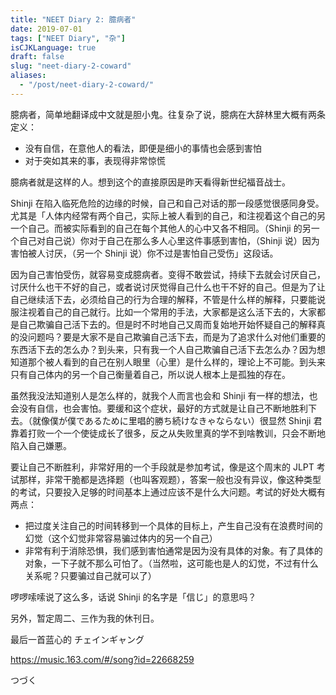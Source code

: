 ```yaml
---
title: "NEET Diary 2: 臆病者"
date: 2019-07-01
tags: ["NEET Diary", "杂"]
isCJKLanguage: true
draft: false
slug: "neet-diary-2-coward"
aliases:
  - "/post/neet-diary-2-coward/"
---
```


臆病者，简单地翻译成中文就是胆小鬼。往复杂了说，臆病在大辞林里大概有两条定义：

- 没有自信，在意他人的看法，即便是细小的事情也会感到害怕
- 对于突如其来的事，表现得非常惊慌

臆病者就是这样的人。想到这个的直接原因是昨天看得新世纪福音战士。

<!--more-->

Shinji 在陷入临死危险的边缘的时候，自己和自己对话的那一段感觉很感同身受。尤其是「人体内经常有两个自己，实际上被人看到的自己，和注视着这个自己的另一个自己。而被实际看到的自己在每个其他人的心中又各不相同。（Shinji 的另一个自己对自己说）你对于自己在那么多人心里这件事感到害怕，（Shinji 说）因为害怕被人讨厌，（另一个 Shinji 说）你不过是害怕自己受伤」这段话。

因为自己害怕受伤，就容易变成臆病者。变得不敢尝试，持续下去就会讨厌自己，讨厌什么也干不好的自己，或者说讨厌觉得自己什么也干不好的自己。但是为了让自己继续活下去，必须给自己的行为合理的解释，不管是什么样的解释，只要能说服注视着自己的自己就行。比如一个常用的手法，大家都是这么活下去的，大家都是自己欺骗自己活下去的。但是时不时地自己又周而复始地开始怀疑自己的解释真的没问题吗？要是大家不是自己欺骗自己活下去，而是为了追求什么对他们重要的东西活下去的怎么办？到头来，只有我一个人自己欺骗自己活下去怎么办？因为想知道那个被人看到的自己在别人眼里（心里）是什么样的，理论上不可能。到头来只有自己体内的另一个自己衡量着自己，所以说人根本上是孤独的存在。

虽然我没法知道别人是怎么样的，就我个人而言也会和 Shinji 有一样的想法，也会没有自信，也会害怕。要缓和这个症状，最好的方式就是让自己不断地胜利下去。（就像僕が僕であるために里唱的勝ち続けなきゃならない）很显然 Shinji 君靠着打败一个一个使徒成长了很多，反之从失败里真的学不到啥教训，只会不断地陷入自己嫌悪。

要让自己不断胜利，非常好用的一个手段就是参加考试，像是这个周末的 JLPT 考试那样，非常干脆都是选择题（也叫客观题），答案一般也没有异议，像这种类型的考试，只要投入足够的时间基本上通过应该不是什么大问题。考试的好处大概有两点：

- 把过度关注自己的时间转移到一个具体的目标上，产生自己没有在浪费时间的幻觉（这个幻觉非常容易骗过体内的另一个自己）
- 非常有利于消除恐惧，我们感到害怕通常是因为没有具体的对象。有了具体的对象，一下子就不那么可怕了。（当然啦，这可能也是人的幻觉，不过有什么关系呢？只要骗过自己就可以了）

啰啰嗦嗦说了这么多，话说 Shinji 的名字是「信じ」的意思吗？

另外，暂定周二、三作为我的休刊日。

最后一首蓝心的 チェインギャング

https://music.163.com/#/song?id=22668259

つづく
